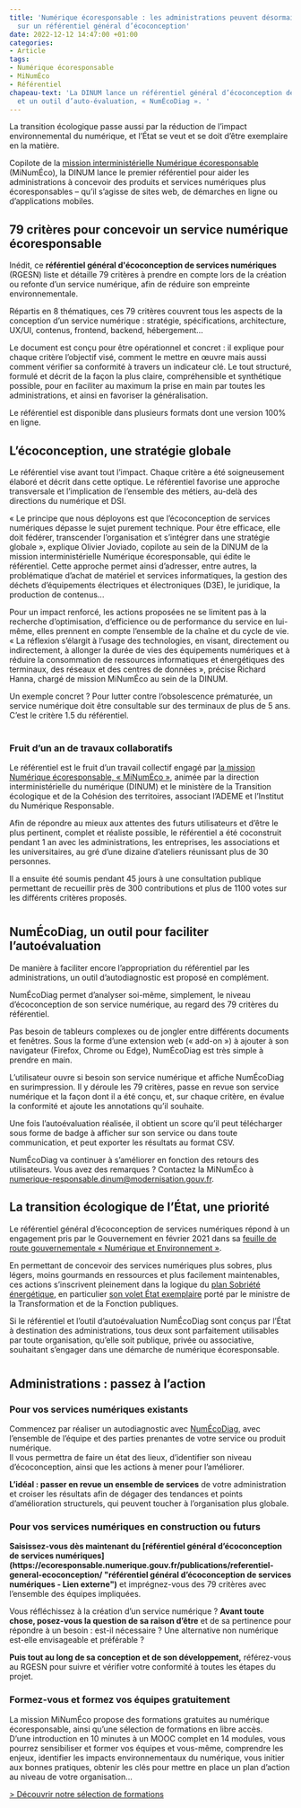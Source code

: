 ```yaml
---
title: 'Numérique écoresponsable : les administrations peuvent désormais s’appuyer
  sur un référentiel général d’écoconception'
date: 2022-12-12 14:47:00 +01:00
categories:
- Article
tags:
- Numérique écoresponsable
- MiNumÉco
- Référentiel
chapeau-text: 'La DINUM lance un référentiel général d’écoconception de services numériques
  et un outil d’auto-évaluation, « NumÉcoDiag ». '
---
```


La transition écologique passe aussi par la réduction de l’impact environnemental du numérique, et l’État se veut et se doit d’être exemplaire en la matière.

Copilote de la [mission interministérielle Numérique écoresponsable](https://ecoresponsable.numerique.gouv.fr/ "mission interministérielle Numérique écoresponsable - Lien externe") (MiNumÉco), la DINUM lance le premier référentiel pour aider les administrations à concevoir des produits et services numériques plus écoresponsables – qu’il s’agisse de sites web, de démarches en ligne ou d’applications mobiles.

## 79 critères pour concevoir un service numérique écoresponsable

Inédit, ce **référentiel général d'écoconception de services numériques** (RGESN) liste et détaille 79 critères à prendre en compte lors de la création ou refonte d’un service numérique, afin de réduire son empreinte environnementale.

Répartis en 8 thématiques, ces 79 critères couvrent tous les aspects de la conception d’un service numérique : stratégie, spécifications, architecture, UX/UI, contenus, frontend, backend, hébergement…

Le document est conçu pour être opérationnel et concret : il explique pour chaque critère l’objectif visé, comment le mettre en œuvre mais aussi comment vérifier sa conformité à travers un indicateur clé. Le tout structuré, formulé et décrit de la façon la plus claire, compréhensible et synthétique possible, pour en faciliter au maximum la prise en main par toutes les administrations, et ainsi en favoriser la généralisation.

Le référentiel est disponible dans plusieurs formats dont une version 100% en ligne.

## L’écoconception, une stratégie globale

Le référentiel vise avant tout l’impact. Chaque critère a été soigneusement élaboré et décrit dans cette optique. Le référentiel favorise une approche transversale et l’implication de l’ensemble des métiers, au-delà des directions du numérique et DSI. 

« Le principe que nous déployons est que l’écoconception de services numériques dépasse le sujet purement technique. Pour être efficace, elle doit fédérer, transcender l’organisation et s’intégrer dans une stratégie globale », explique Olivier Joviado, copilote au sein de la DINUM de la mission interministérielle Numérique écoresponsable, qui édite le référentiel. Cette approche permet ainsi d’adresser, entre autres, la problématique d’achat de matériel et services informatiques, la gestion des déchets d’équipements électriques et électroniques (D3E), le juridique, la production de contenus...

Pour un impact renforcé, les actions proposées ne se limitent pas à la recherche d’optimisation, d’efficience ou de performance du service en lui-même, elles prennent en compte l’ensemble de la chaîne et du cycle de vie. « La réflexion s’élargit à l’usage des technologies, en visant, directement ou indirectement, à allonger la durée de vies des équipements numériques et à réduire la consommation de ressources informatiques et énergétiques des terminaux, des réseaux et des centres de données », précise Richard Hanna, chargé de mission MiNumÉco au sein de la DINUM.

Un exemple concret ? Pour lutter contre l’obsolescence prématurée, un service numérique doit être consultable sur des terminaux de plus de 5 ans. C’est le critère 1.5 du référentiel.

<div class="encadre noir" style="margin-bottom:40px"><h3 style="margin-top: 40px;">Fruit d’un an de travaux collaboratifs</h3>
<p style="margin-bottom: 0.5em">Le référentiel est le fruit d’un travail collectif engagé par <a href="https://ecoresponsable.numerique.gouv.fr/" title="la mission Numérique écoresponsable - Lien externe">la mission Numérique écoresponsable, « MiNumÉco »</a>, animée par la direction interministérielle du numérique (DINUM) et le ministère de la Transition écologique et de la Cohésion des territoires, associant l’ADEME et l’Institut du Numérique Responsable.</p>
<p style="margin-bottom: 0.5em">Afin de répondre au mieux aux attentes des futurs utilisateurs et d’être le plus pertinent, complet et réaliste possible, le référentiel a été coconstruit pendant 1 an avec les administrations, les entreprises, les associations et les universitaires, au gré d’une dizaine d’ateliers réunissant plus de 30 personnes.</p>
<p style="margin-bottom: 0.5em">Il a ensuite été soumis pendant 45 jours à une consultation publique permettant de recueillir près de 300 contributions et plus de 1100 votes sur les différents critères proposés.</p></div>

## NumÉcoDiag, un outil pour faciliter l’autoévaluation

De manière à faciliter encore l’appropriation du référentiel par les administrations, un outil d’autodiagnostic est proposé en complément.

NumÉcoDiag permet d’analyser soi-même, simplement, le niveau d’écoconception de son service numérique, au regard des 79 critères du référentiel.

Pas besoin de tableurs complexes ou de jongler entre différents documents et fenêtres. Sous la forme d’une extension web (« add-on ») à ajouter à son navigateur (Firefox, Chrome ou Edge), NumÉcoDiag est très simple à prendre en main.

L’utilisateur ouvre si besoin son service numérique et affiche NumÉcoDiag en surimpression. Il y déroule les 79 critères, passe en revue son service numérique et la façon dont il a été conçu, et, sur chaque critère, en évalue la conformité et ajoute les annotations qu’il souhaite.

Une fois l’autoévaluation réalisée, il obtient un score qu’il peut télécharger sous forme de badge à afficher sur son service ou dans toute communication, et peut exporter les résultats au format CSV.

NumÉcoDiag va continuer à s’améliorer en fonction des retours des utilisateurs. Vous avez des remarques ? Contactez la MiNumÉco à [numerique-responsable.dinum@modernisation.gouv.fr](mailto:numerique-responsable.dinum@modernisation.gouv.fr).

## La transition écologique de l’État, une priorité

Le référentiel général d’écoconception de services numériques répond à un engagement pris par le Gouvernement en février 2021 dans sa [feuille de route gouvernementale « Numérique et Environnement »](https://www.gouvernement.fr/actualite/numerique-et-environnement-la-feuille-de-route-du-gouvernement "feuille de route gouvernementale Numérique et Environnement - Lien externe").

En permettant de concevoir des services numériques plus sobres, plus légers, moins gourmands en ressources et plus facilement maintenables, ces actions s’inscrivent pleinement dans la logique du [plan Sobriété énergétique](https://www.ecologie.gouv.fr/dossier-presse-plan-sobriete-energetique-mobilisation-generale "plan Sobriété énergétique - Lien externe"), en particulier [son volet État exemplaire](https://www.transformation.gouv.fr/ministre/actualite/plan-sobriete-letat-se-mobilise "son volet État exemplaire - Lien externe") porté par le ministre de la Transformation et de la Fonction publiques.

Si le référentiel et l’outil d’autoévaluation NumÉcoDiag sont conçus par l’État à destination des administrations, tous deux sont parfaitement utilisables par toute organisation, qu’elle soit publique, privée ou associative, souhaitant s’engager dans une démarche de numérique écoresponsable.

<div class="encadre noir" style="margin-bottom:40px"><h2 style="margin-top: 40px;">Administrations : passez à l’action</h2>
<h3>Pour vos services numériques existants</h3>
<p style="margin-bottom: 0.5em">Commencez par réaliser un autodiagnostic avec <a href="https://ecoresponsable.numerique.gouv.fr/publications/referentiel-general-ecoconception/numecodiag/" title="NumÉcoDiag - Lien externe">NumÉcoDiag</a></b>, avec l’ensemble de l’équipe et des parties prenantes de votre service ou produit numérique. 
<br>Il vous permettra de faire un état des lieux, d’identifier son niveau d’écoconception, ainsi que les actions à mener pour l’améliorer.</p>

<p><b>L’idéal : passer en revue un ensemble de services</b> de votre administration et croiser les résultats afin de dégager des tendances et points d’amélioration structurels, qui peuvent toucher à l’organisation plus globale.</p>

<h3>Pour vos services numériques en construction ou futurs</h3>
<p style="margin-bottom: 0.5em"><b>Saisissez-vous dès maintenant du [référentiel général d’écoconception de services numériques](https://ecoresponsable.numerique.gouv.fr/publications/referentiel-general-ecoconception/ "référentiel général d’écoconception de services numériques - Lien externe")</b> et imprégnez-vous des 79 critères avec l’ensemble des équipes impliquées.</p>
<p>Vous réfléchissez à la création d’un service numérique ? <b>Avant toute chose, posez-vous la question de sa raison d’être</b> et de sa pertinence pour répondre à un besoin : est-il nécessaire ? Une alternative non numérique est-elle envisageable et préférable ?</p>

<p style="margin-bottom: 0.5em"><b>Puis tout au long de sa conception et de son développement,</b> référez-vous au RGESN pour suivre et vérifier votre conformité à toutes les étapes du projet.</p>

<h3>Formez-vous et formez vos équipes gratuitement</h3>
<p style="margin-bottom: 0.5em">La mission MiNumÉco propose des formations gratuites au numérique écoresponsable, ainsi qu’une sélection de formations en libre accès.
<br>D’une introduction en 10 minutes à un MOOC complet en 14 modules, vous pourrez sensibiliser et former vos équipes et vous-même, comprendre les enjeux, identifier les impacts environnementaux du numérique, vous initier aux bonnes pratiques, obtenir les clés pour mettre en place un plan d’action au niveau de votre organisation…</p>

<p><a href="https://ecoresponsable.numerique.gouv.fr/formations/" title="Découvrir notre sélection de formations - Lien externe">> Découvrir notre sélection de formations</a></p>
</div>